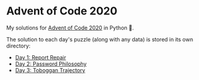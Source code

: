 # Advent of Code 2020

My solutions for [Advent of Code 2020](https://adventofcode.com/2020/) in Python 🐍.

The solution to each day's puzzle (along with any data) is stored in its own directory:
* [Day 1: Report Repair](./day_1)
* [Day 2: Password Philosophy](./day_2)
* [Day 3: Toboggan Trajectory](./day_3)
